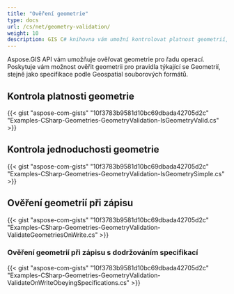 ```yaml
---
title: "Ověření geometrie"
type: docs
url: /cs/net/geometry-validation/
weight: 10
description: GIS C# knihovna vám umožní kontrolovat platnost geometrií, pro jednoduché i validní geometrie při zápisu a dodržování specifikací.
---
```


Aspose.GIS API vám umožňuje ověřovat geometrie pro řadu operací. Poskytuje vám možnost ověřit geometrii pro pravidla týkající se Geometrií, stejně jako specifikace podle Geospatial souborových formátů.
## **Kontrola platnosti geometrie**
{{< gist "aspose-com-gists" "10f3783b9581d10bc69dbada42705d2c" "Examples-CSharp-Geometries-GeometryValidation-IsGeometryValid.cs" >}}
## **Kontrola jednoduchosti geometrie**
{{< gist "aspose-com-gists" "10f3783b9581d10bc69dbada42705d2c" "Examples-CSharp-Geometries-GeometryValidation-IsGeometrySimple.cs" >}}
## **Ověření geometrií při zápisu**
{{< gist "aspose-com-gists" "10f3783b9581d10bc69dbada42705d2c" "Examples-CSharp-Geometries-GeometryValidation-ValidateGeometriesOnWrite.cs" >}}
### **Ověření geometrií při zápisu s dodržováním specifikací**
{{< gist "aspose-com-gists" "10f3783b9581d10bc69dbada42705d2c" "Examples-CSharp-Geometries-GeometryValidation-ValidateOnWriteObeyingSpecifications.cs" >}}
